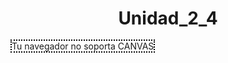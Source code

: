 <html>
<head>
<meta charset="UTF-8">
<title>Invasores</title>
<style>
body{
	width:600px;
	margin:0 auto;
}
h1{
	text-align:center;
}
#miCanvas{
	border:dotted 2px Black;
	background:white;	
}
</style>
<script>
/*******************
VARIABLES
********************/
var canvas, ctx;
var x = 100;
var y = 100;
var KEY_ENTER = 13;
var KEY_LEFT = 37;
var KEY_UP = 38;
var KEY_RIGHT = 39;
var KEY_DOWN = 40;
var BARRA = 32;
var imagen, imagenEnemigo;

var teclaPulsada = null;
var tecla = [];
var colorBala = "blue";
var balas_array = new Array();
var enemigos_array = new Array();
var balasEnemigas_array = new Array();
var de;
var puntos = 0;
var finJuego = false;
/*****************
OBJETOS
******************/
function Bala(x,y,w){
	this.x = x;
	this.y = y;
	this.w = w;
	this.dibuja = function(){
		ctx.save();
		ctx.fillStyle = colorBala;
		ctx.fillRect(this.x, this.y, this.w, this.w);
		this.y = this.y - 4;
		ctx.restore();	
	};
	this.dispara = function(){
		ctx.save();
		ctx.fillStyle = colorBala;
		ctx.fillRect(this.x, this.y, this.w, this.w);
		this.y = this.y + 6;
		ctx.restore();	
	};
}
function Jugador(x){
	this.x = x;
	this.y = 480;
	this.w = 40;
	this.h = 25;
	this.dibuja = function(x){
		this.x = x;
		ctx.drawImage(imagen, this.x, this.y, this.w, this.h);	
	};
}
function Enemigo(x,y){
	this.x = x;
	this.y = y;
	this.w = 35;
	this.veces = 0;
	this.dx = 5;
	this.ciclos = 0;
	this.num = 14;
	this.figura = true;
	this.vive = true;
	this.dibuja = function(){
		//Retraso
		if(this.ciclos > 30){
			//saltitos
			if(this.veces>this.num){
				this.dx *= -1;
				this.veces = 0;
				this.num = 28;
				this.y += 20;
				this.dx = (this.dx>0)? this.dx++:this.dx--;
			} else {
				this.x += this.dx;
			}
			this.veces++;
			this.ciclos = 0;
			this.figura = !this.figura;
		} else {
			this.ciclos++;
		}
		if(this.vive){
			if(this.figura){
				ctx.drawImage(imagenEnemigo,0,0,40,30, this.x, this.y, 35,30);
			} else {
				ctx.drawImage(imagenEnemigo,50,0,35,30, this.x, this.y, 35, 30);
			}
		} else {
			ctx.fillStyle = "black";
			ctx.fillRect(this.x, this.y, 35, 30);
		}
		
	};
}
/*****************
FUNCIONES
******************/
function anima(){
	if(finJuego==false){
		requestAnimationFrame(anima);
		verifica();
		pinta();
		colisiones();
	}
}
function score(){
	ctx.save();
	ctx.fillStyle = "white";
	ctx.clearRect(0,0,canvas.width,40);
	ctx.font = "bold 20px Courier";
	ctx.fillText("SCORE: "+puntos,10,20);
	ctx.restore();	
}
function mensaje(cadena){
	var lon = (canvas.width-(53*cadena.length))/2;
	ctx.fillStyle = "green";
	ctx.clearRect(0,0,canvas.width, canvas.height);
	ctx.font = "bold 50px Rosewood Std";
	ctx.fillText(cadena,lon,220);	
}
function colisiones(){
	for(var i=0; i<enemigos_array.length; i++){
		for(var j=0; j<balas_array.length; j++){
			enemigo = enemigos_array[i];
			bala = balas_array[j];
			if(enemigo != null && bala != null){
				if((bala.x > enemigo.x)&& 
					(bala.x < enemigo.x+enemigo.w)&& 
					(bala.y > enemigo.y)&& 
					(bala.y < enemigo.y+enemigo.w)){
						enemigo.vive = false;
						enemigos_array[i] = null;
						balas_array[j] = null;
						puntos += 10;
						boing.play();	
					}
			}
		}
	}
	for(var j=0; j<balasEnemigas_array.length; j++){
		bala = balasEnemigas_array[j];
		if(bala != null){
			if((bala.x > jugador.x)&& 
				(bala.x < jugador.x+jugador.w)&& 
				(bala.y > jugador.y)&& 
				(bala.y < jugador.y+jugador.h)){
					gameOver();	
			}
		}
	}
}
function gameOver(){
	ctx.clearRect(0,0,canvas.width, canvas.height);
	balas_array = [];
	enemigos_array = [];
	balasEnemigas_array = [];
	clearTimeout(de);
	finJuego = true;
	mensaje("	GAME OVER");
	fin.play();
}
function verifica(){
	if(tecla[KEY_RIGHT]) x+=10;
	if(tecla[KEY_LEFT]) x-=10;
	//Verifica cañon
	if(x>canvas.width-10) x = canvas.width -10;
	if(x<0) x = 0;
	//Disparo
	if(tecla[BARRA]){
		balas_array.push(
		new Bala(jugador.x+12,jugador.y-3,5));	
		tecla[BARRA]=false;
		disparaEnemigo();
		disparo.play();
	}
}
function pinta(){
	ctx.clearRect(0,0,canvas.width, canvas.height);
	score();
	jugador.dibuja(x);
	//Balas
	for(var i=0; i<balas_array.length; i++){
		if(balas_array[i]!=null){
			balas_array[i].dibuja();
			if(balas_array[i].y<0) balas_array[i] = null;	
		}
	}
	//Balas Enemigas
	for(var i=0; i<balasEnemigas_array.length; i++){
		if(balasEnemigas_array[i]!=null){
			balasEnemigas_array[i].dispara();
			if(balasEnemigas_array[i].y>canvas.height) balasEnemigas_array[i] = null;	
		}
	}
	//Enemigos
	numEnemigos = 0;
	for(var i=0; i<enemigos_array.length; i++){
		if(enemigos_array[i] != null){
			enemigos_array[i].dibuja();
			numEnemigos++;
			if(enemigos_array[i].y==jugador.y) gameOver();	
		}
	}
	if(numEnemigos==0) gameOver();
}
function disparaEnemigo(){
	var ultimos = new Array();
	for(var i=enemigos_array.length-1; i>0; i--){
		if(enemigos_array[i]!=null){
			ultimos.push(i);		
		}
		if(ultimos.length==10) break;
	}
	d = ultimos[Math.floor(Math.random()*10)];
	balasEnemigas_array.push(new Bala(enemigos_array[d].x+enemigos_array[d].w/2,
	enemigos_array[d].y,5));
}
window.requestAnimationFrame=(function(){
	return window.requestAnimationFrame ||
			window.webkitRequestAnimationFrame ||
			window.mozRequestAnimationFrame ||
			function(callback){window.setTimeout(callback,17);}
})();
/*************
LISTENER
**************/
document.addEventListener("keydown",function(e){
	teclaPulsada=e.keyCode;
	tecla[e.keyCode]=true;
});
document.addEventListener("keyup",function(e){
	tecla[e.keyCode]=false;
});
/**************
INICIO
***************/
window.onload = function(){
	canvas = document.getElementById("miCanvas");
	if(canvas && canvas.getContext){
		ctx = canvas.getContext("2d");
		if(ctx){
			var boing = document.getElementById("boing");
			var disparo = document.getElementById("disparo");
			var intro = document.getElementById("intro");
			var fin = document.getElementById("fin");
			x = canvas.width/2;
			 imagen = new Image();
			 imagenEnemigo = new Image();
			 imagenEnemigo.src = "imagenes/invader.fw.png";
			 imagen.src = "imagenes/torre.fw.png";
			 mensaje("INVASORES");
			 intro.play();
			 imagen.onload = function(){
				jugador = new Jugador(0);
				setTimeout(anima,3500);
			 }
			 imagenEnemigo.onload = function(){
				for(var i=0; i<5; i++){
					for(var j=0; j<10; j++){
						enemigos_array.push(new Enemigo(100+40*j, 30+45*i));
					}
				}
				de = setTimeout(disparaEnemigo,3500);
			 }
		} else {
			alert("Error al crear tu contexto");	
		}
	}
}
</script>
</head>
<body background="fondo.png">
<h1>Unidad_2_4</h1>
<canvas id="miCanvas" width="700px" height="550px">
Tu navegador no soporta CANVAS
</canvas>
<audio id="boing">
<source src="sonidos/boing.mp3">
<source src="sonidos/boing.ogg">
</audio>
<audio id="disparo">
<source src="sonidos/disparo.mp3">
<source src="sonidos/disparo.ogg">
</audio>
<audio id="intro">
<source src="sonidos/intro.mp3">
<source src="sonidos/intro.ogg">
</audio>
<audio id="fin">
<source src="sonidos/gameOver.mp3">
<source src="sonidos/gameOver.ogg">
</audio>
</body>
</html>
